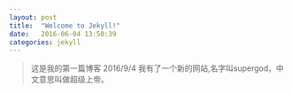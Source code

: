 ```yaml
---
layout: post
title:  "Welcome to Jekyll!"
date:   2016-06-04 13:50:39
categories: jekyll
---
```

> 这是我的第一篇博客
	2016/9/4
	我有了一个新的网站,名字叫supergod，中文意思叫做超级上帝。

